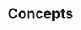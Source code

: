---
title: "Concepts"
type: docs
weight: 3
description: >
  Explore key essentials of Eclipse Kanto.
---